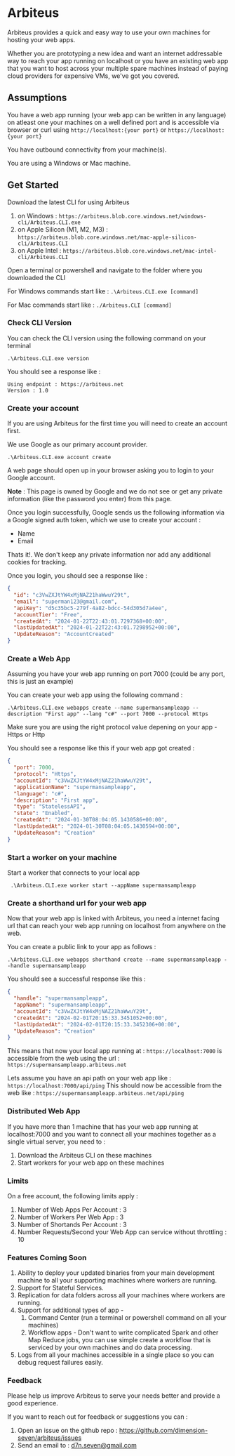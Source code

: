 # Arbiteus

Arbiteus provides a quick and easy way to use your own machines for hosting your web apps.

Whether you are prototyping a new idea and want an internet addressable way to reach your app running on localhost or you have an existing web app that you want to host across your multiple spare machines instead of paying cloud providers for expensive VMs, we've got you covered.

## Assumptions

You have a web app running (your web app can be written in any language) on atleast one your machines on a well defined port and is accessible via browser or curl using ```http://localhost:{your port}``` or ```https://localhost:{your port}```

You have outbound connectivity from your machine(s).

You are using a Windows or Mac machine.

## Get Started

Download the latest CLI for using Arbiteus 

1. on Windows : ```https://arbiteus.blob.core.windows.net/windows-cli/Arbiteus.CLI.exe```
1. on Apple Silicon (M1, M2, M3) : ```https://arbiteus.blob.core.windows.net/mac-apple-silicon-cli/Arbiteus.CLI```
1. on Apple Intel : ```https://arbiteus.blob.core.windows.net/mac-intel-cli/Arbiteus.CLI```

Open a terminal or powershell and navigate to the folder where you downloaded the CLI

For Windows commands start like : 
```.\Arbiteus.CLI.exe [command]```

For Mac commands start like :
```./Arbiteus.CLI [command]```

### Check CLI Version

You can check the CLI version using the following command on your terminal

```.\Arbiteus.CLI.exe version```

You should see a response like :

```
Using endpoint : https://arbiteus.net
Version : 1.0
```

### Create your account

If you are using Arbiteus for the first time you will need to create an account first.

We use Google as our primary account provider.

```.\Arbiteus.CLI.exe account create```

A web page should open up in your browser asking you to login to your Google account.

**Note** : This page is owned by Google and we do not see or get any private information (like the password you enter) from this page.

Once you login successfully, Google sends us the following information via a Google signed auth token, which we use to create your account :

- Name
- Email

Thats it!. We don't keep any private information nor add any additional cookies for tracking.

Once you login, you should see a response like :

```json
{
  "id": "c3VwZXJtYW4xMjNAZ21haWwuY29t",
  "email": "superman123@gmail.com",
  "apiKey": "d5c35bc5-279f-4a82-bdcc-54d305d7a4ee",
  "accountTier": "Free",
  "createdAt": "2024-01-22T22:43:01.7297368+00:00",
  "lastUpdatedAt": "2024-01-22T22:43:01.7298952+00:00",
  "UpdateReason": "AccountCreated"
}
```

### Create a Web App

Assuming you have your web app running on port 7000 (could be any port, this is just an example)

You can create your web app using the following command :
```
.\Arbiteus.CLI.exe webapps create --name supermansampleapp --description "First app" --lang "c#" --port 7000 --protocol Https
```

Make sure you are using the right protocol value depening on your app - Https or Http

You should see a response like this if your web app got created : 
```json
{
  "port": 7000,
  "protocol": "Https",
  "accountId": "c3VwZXJtYW4xMjNAZ21haWwuY29t",
  "applicationName": "supermansampleapp",
  "language": "c#",
  "description": "First app",
  "type": "StatelessAPI",
  "state": "Enabled",
  "createdAt": "2024-01-30T08:04:05.1430586+00:00",
  "lastUpdatedAt": "2024-01-30T08:04:05.1430594+00:00",
  "UpdateReason": "Creation"
}
```

### Start a worker on your machine

Start a worker that connects to your local app
```
 .\Arbiteus.CLI.exe worker start --appName supermansampleapp
```

### Create a shorthand url for your web app

Now that your web app is linked with Arbiteus, you need a internet facing url that can reach your web app running on localhost from anywhere on the web.

You can create a public link to your app as follows :
```
.\Arbiteus.CLI.exe webapps shorthand create --name supermansampleapp --handle supermansampleapp
```

You should see a successful response like this : 
```json
{
  "handle": "supermansampleapp",
  "appName": "supermansampleapp",
  "accountId": "c3VwZXJtYW4xMjNAZ21haWwuY29t",
  "createdAt": "2024-02-01T20:15:33.3451052+00:00",
  "lastUpdatedAt": "2024-02-01T20:15:33.3452306+00:00",
  "UpdateReason": "Creation"
}
```

This means that now your local app running at : ```https://localhost:7000```
is accessible from the web using the url : ```https://supermansampleapp.arbiteus.net ```

Lets assume you have an api path on your web app like : 
```https://localhost:7000/api/ping```
This should now be accessible from the web like : 
```https://supermansampleapp.arbiteus.net/api/ping```

### Distributed Web App

If you have more than 1 machine that has your web app running at localhost:7000 and you want to connect all your machines together as a single virtual server, you need to : 

1. Download the Arbiteus CLI on these machines
2. Start workers for your web app on these machines

### Limits

On a free account, the following limits apply : 

1. Number of Web Apps Per Account : 3
1. Number of Workers Per Web App : 3
1. Number of Shortands Per Account : 3
1. Number Requests/Second your Web App can service without throttling : 10

### Features Coming Soon

1. Ability to deploy your updated binaries from your main development machine to all your supporting machines where workers are running.
1. Support for Stateful Services.
1. Replication for data folders across all your machines where workers are running.
1. Support for additional types of app - 
	1. Command Center (run a terminal or powershell command on all your machines)
	2. Workflow apps - Don't want to write complicated Spark and other Map Reduce jobs, you can use simple create a workflow that is serviced by your own machines and do data processing.
1. Logs from all your machines accessible in a single place so you can debug request failures easily.

### Feedback

Please help us improve Arbiteus to serve your needs better and provide a good experience.

If you want to reach out for feedback or suggestions you can : 
1. Open an issue on the github repo : https://github.com/dimension-seven/arbiteus/issues
2. Send an email to : d7n.seven@gmail.com 

